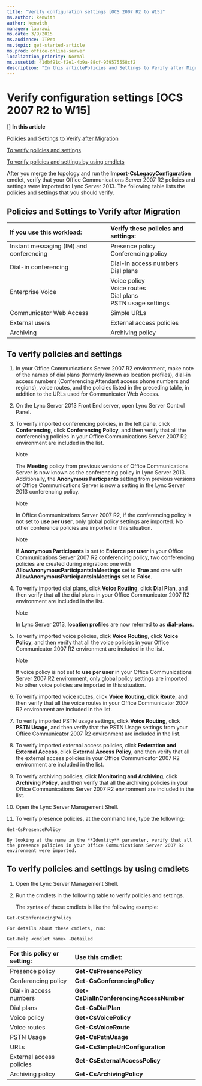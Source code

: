 ```yaml
---
title: "Verify configuration settings [OCS 2007 R2 to W15]"
ms.author: kenwith
author: kenwith
manager: laurawi
ms.date: 3/9/2015
ms.audience: ITPro
ms.topic: get-started-article
ms.prod: office-online-server
localization_priority: Normal
ms.assetid: 41dbf91c-f2e1-4b9a-88cf-959575558cf2
description: "In this articlePolicies and Settings to Verify after MigrationTo verify policies and settingsTo verify policies and settings by using cmdlets"
---
```


# Verify configuration settings [OCS 2007 R2 to W15]
[]
 **In this article**
  
[Policies and Settings to Verify after Migration](#sectionSection0)
  
[To verify policies and settings](#sectionSection1)
  
[To verify policies and settings by using cmdlets](#sectionSection2)
  
After you merge the topology and run the **Import-CsLegacyConfiguration** cmdlet, verify that your Office Communications Server 2007 R2 policies and settings were imported to Lync Server 2013. The following table lists the policies and settings that you should verify. 
  
## Policies and Settings to Verify after Migration
<a name="sectionSection0"> </a>

|**If you use this workload:**|**Verify these policies and settings:**|
|:-----|:-----|
|Instant messaging (IM) and conferencing  <br/> |Presence policy  <br/> Conferencing policy  <br/> |
|Dial-in conferencing  <br/> |Dial-in access numbers  <br/> Dial plans  <br/> |
|Enterprise Voice  <br/> |Voice policy  <br/> Voice routes  <br/> Dial plans  <br/> PSTN usage settings  <br/> |
|Communicator Web Access  <br/> |Simple URLs  <br/> |
|External users  <br/> |External access policies  <br/> |
|Archiving  <br/> |Archiving policy  <br/> |
   
## To verify policies and settings
<a name="sectionSection1"> </a>

1. In your Office Communications Server 2007 R2 environment, make note of the names of dial plans (formerly known as location profiles), dial-in access numbers (Conferencing Attendant access phone numbers and regions), voice routes, and the policies listed in the preceding table, in addition to the URLs used for Communicator Web Access. 
    
2. On the Lync Server 2013 Front End server, open Lync Server Control Panel.
    
3. To verify imported conferencing policies, in the left pane, click **Conferencing**, click **Conferencing Policy**, and then verify that all the conferencing policies in your Office Communications Server 2007 R2 environment are included in the list.
    
    > [!NOTE]
    > The **Meeting** policy from previous versions of Office Communications Server is now known as the conferencing policy in Lync Server 2013. Additionally, the **Anonymous Particpants** setting from previous versions of Office Communications Server is now a setting in the Lync Server 2013 conferencing policy. 
  
    > [!NOTE]
    > In Office Communications Server 2007 R2, if the conferencing policy is not set to **use per user**, only global policy settings are imported. No other conference policies are imported in this situation. 
  
    > [!NOTE]
    > If **Anonymous Participants** is set to **Enforce per user** in your Office Communications Server 2007 R2 conferencing policy, two conferencing policies are created during migration: one with **AllowAnonymousParticipantsInMeetings** set to **True** and one with **AllowAnonymousParticipantsInMeetings** set to **False**. 
  
4. To verify imported dial plans, click **Voice Routing**, click **Dial Plan**, and then verify that all the dial plans in your Office Communicator 2007 R2 environment are included in the list.
    
    > [!NOTE]
    > In Lync Server 2013, **location profiles** are now referred to as **dial-plans**. 
  
5. To verify imported voice policies, click **Voice Routing**, click **Voice Policy**, and then verify that all the voice policies in your Office Communicator 2007 R2 environment are included in the list.
    
    > [!NOTE]
    > If voice policy is not set to **use per user** in your Office Communications Server 2007 R2 environment, only global policy settings are imported. No other voice policies are imported in this situation. 
  
6. To verify imported voice routes, click **Voice Routing**, click **Route**, and then verify that all the voice routes in your Office Communicator 2007 R2 environment are included in the list.
    
7. To verify imported PSTN usage settings, click **Voice Routing**, click **PSTN Usage**, and then verify that the PSTN Usage settings from your Office Communicator 2007 R2 environment are included in the list.
    
8. To verify imported external access policies, click **Federation and External Access**, click **External Access Policy**, and then verify that all the external access policies in your Office Communicator 2007 R2 environment are included in the list.
    
9. To verify archiving policies, click **Monitoring and Archiving**, click **Archiving Policy**, and then verify that all the archiving policies in your Office Communications Server 2007 R2 environment are included in the list.
    
10. Open the Lync Server Management Shell.
    
11. To verify presence policies, at the command line, type the following:
    
  ```
  Get-CsPresencePolicy
  ```

    By looking at the name in the **Identity** parameter, verify that all the presence policies in your Office Communications Server 2007 R2 environment were imported. 
    
## To verify policies and settings by using cmdlets
<a name="sectionSection2"> </a>

1. Open the Lync Server Management Shell.
    
2. Run the cmdlets in the following table to verify policies and settings.
    
    The syntax of these cmdlets is like the following example:
    
  ```
  Get-CsConferencingPolicy
  ```

    For details about these cmdlets, run:
    
  ```
  Get-Help <cmdlet name> -Detailed
  ```

|**For this policy or setting:**|**Use this cmdlet:**|
|:-----|:-----|
|Presence policy  <br/> |**Get-CsPresencePolicy** <br/> |
|Conferencing policy  <br/> |**Get-CsConferencingPolicy** <br/> |
|Dial-in access numbers  <br/> |**Get-CsDialInConferencingAccessNumber** <br/> |
|Dial plans  <br/> |**Get-CsDialPlan** <br/> |
|Voice policy  <br/> |**Get-CsVoicePolicy** <br/> |
|Voice routes  <br/> |**Get-CsVoiceRoute** <br/> |
|PSTN Usage  <br/> |**Get-CsPstnUsage** <br/> |
|URLs  <br/> |**Get-CsSimpleUrlConfiguration** <br/> |
|External access policies  <br/> |**Get-CsExternalAccessPolicy** <br/> |
|Archiving policy  <br/> |**Get-CsArchivingPolicy** <br/> |
   

